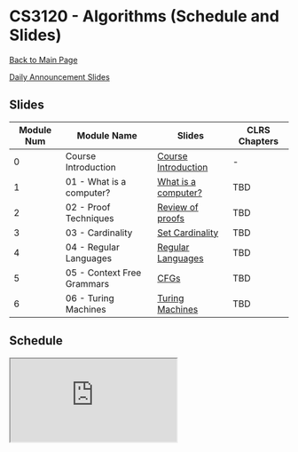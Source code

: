 CS3120 - Algorithms (Schedule and Slides)
===============================

[Back to Main Page](../readme.html)

[Daily Announcement Slides](./dailyannouncements.pptx)

<a name="slides"></a>Slides
--------------------------------------- 

|Module Num|Module Name|Slides|CLRS Chapters|
|-|---|---|---|
|0|Course Introduction|[Course Introduction](./00-courseintroduction.pptx)|-|
|1|01 - What is a computer?|[What is a computer?](./01-WhatIsAComputer.pptx)|TBD|
|2|02 - Proof Techniques|[Review of proofs](./02-ReviewOfProofs.pptx)|TBD|
|3|03 - Cardinality|[Set Cardinality](./03-Cardinality.pptx)|TBD|
|4|04 - Regular Languages|[Regular Languages](./04-RegularLanguages.pptx)|TBD|
|5|05 - Context Free Grammars|[CFGs](./05-ContextFreeLanguages.pptx)|TBD|
|6|06 - Turing Machines|[Turing Machines](./06-TuringMachines.pptx)|TBD|



<a name="schedule"></a>Schedule
--------------------------------------- 

 
<iframe src="https://docs.google.com/spreadsheets/d/e/2PACX-1vROWn3lLlYn3ic7Y7WGE4JjRRZEZ3szketLjs1l9NPpqttLwBpY7V2NPT-zsCrgvxxvHuHDptLHJ-a6/pubhtml?gid=0&amp;single=true&amp;widget=true&amp;headers=false"></iframe>
 
